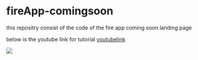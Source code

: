 # fireApp-comingsoon
this repositry consist of the code of the fire app coming soon landing page  

below is the youtube link for tutorial 
[youtubelink](https://youtu.be/9hprIQ6Dnr4)

![](images/fireapp.png)